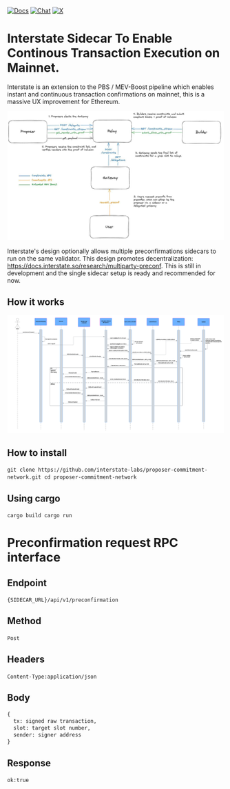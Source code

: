 [![Docs](https://img.shields.io/badge/docs-latest-blue.svg)](docs.interstate.so)
[![Chat](https://img.shields.io/endpoint?color=neon&logo=telegram&label=chat&url=https%3A%2F%2Ftg.sumanjay.workers.dev%2F%2BPcs9bykxK3BiMzk5)]([https://t.me/+Pcs9bykxK3BiMzk5](https://t.me/+-i4dP7U2BggxMzAx))
[![X](https://img.shields.io/twitter/follow/interstatefdn)](https://x.com/interstatefdn)

# Interstate Sidecar To Enable Continous Transaction Execution on Mainnet.
Interstate is an extension to the PBS / MEV-Boost pipeline which enables instant and continuous transaction confirmations on mainnet, this is a massive UX improvement for Ethereum. 

![Full Design](static/flow.jpg)

Interstate's design optionally allows multiple preconfirmations sidecars to run on the same validator. This design promotes decentralization: https://docs.interstate.so/research/multiparty-preconf. This is still in development and the single sidecar setup is ready and recommended for now.

## How it works
![Interstate protocol sequence chart](static/interstate-sequence.png)


## How to install
`
git clone https://github.com/interstate-labs/proposer-commitment-network.git
cd proposer-commitment-network
`

## Using cargo
`
cargo build
cargo run
`

# Preconfirmation request RPC interface
## Endpoint
`{SIDECAR_URL}/api/v1/preconfirmation`
## Method
`Post`
## Headers
`Content-Type:application/json`
## Body
```
{
  tx: signed raw transaction,
  slot: target slot number,
  sender: signer address
}
```
## Response
`ok:true`
